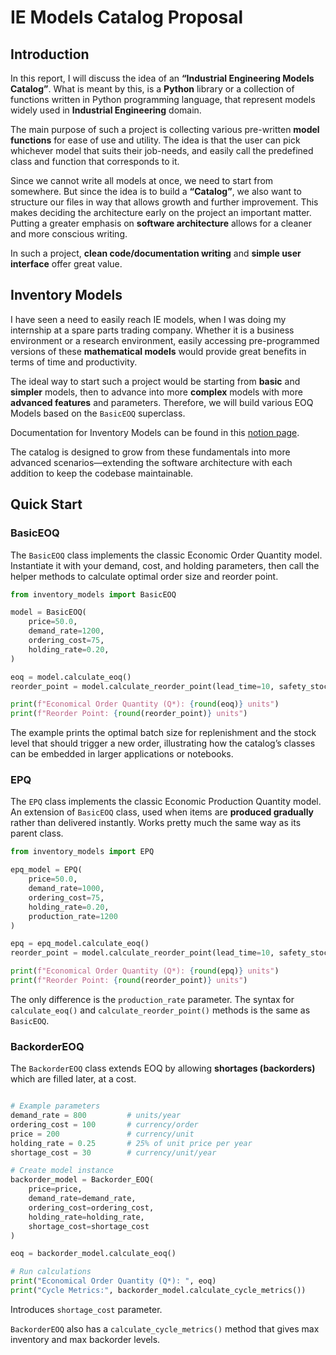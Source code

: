 # IE Models Catalog Proposal

## Introduction

In this report, I will discuss the idea of an **“Industrial Engineering Models Catalog”**.  What is meant by this, is a **Python** library or a collection of functions written in Python programming language, that represent models widely used in **Industrial Engineering** domain. 

The main purpose of such a project is collecting various pre-written **model functions** for ease of use and utility. The idea is that the user can pick whichever model that suits their job-needs, and easily call the predefined class and function that corresponds to it.

Since we cannot write all models at once, we need to start from somewhere. But since the idea is to build a **“Catalog”**, we also want to structure our files in way that allows growth and further improvement. This makes deciding the architecture early on the project an important matter. Putting a greater emphasis on **software architecture** allows for a cleaner and more conscious writing.

In such a project, **clean code/documentation writing** and **simple user interface** offer great value.

## Inventory Models

I have seen a need to easily reach IE models, when I was doing my internship at a spare parts trading company. Whether it is a business environment or a research environment, easily accessing pre-programmed versions of these **mathematical models** would provide great benefits in terms of time and productivity.

The ideal way to start such a project would be starting from **basic** and **simpler** models, then to advance into more **complex** models with more **advanced features** and parameters. Therefore, we will build various EOQ Models based on the `BasicEOQ` superclass.

Documentation for Inventory Models can be found in this [notion page](https://understood-key-c19.notion.site/ebd/25fa928f126d804080baf9c1c5704332).

The catalog is designed to grow from these fundamentals into more advanced scenarios—extending the software architecture with each addition to keep the codebase maintainable.

## Quick Start

### BasicEOQ

The `BasicEOQ` class implements the classic Economic Order Quantity model. Instantiate it with your demand, cost, and holding parameters, then call the helper methods to calculate optimal order size and reorder point.

```python
from inventory_models import BasicEOQ

model = BasicEOQ(
    price=50.0,
    demand_rate=1200,
    ordering_cost=75,
    holding_rate=0.20,
)

eoq = model.calculate_eoq()
reorder_point = model.calculate_reorder_point(lead_time=10, safety_stock=20)

print(f"Economical Order Quantity (Q*): {round(eoq)} units")
print(f"Reorder Point: {round(reorder_point)} units")
```

The example prints the optimal batch size for replenishment and the stock level that should trigger a new order, illustrating how the catalog’s classes can be embedded in larger applications or notebooks.

### EPQ

The `EPQ` class implements the classic Economic Production Quantity model. An extension of `BasicEOQ` class, used when items are **produced gradually** rather than delivered instantly. Works pretty much the same way as its parent class.

```python
from inventory_models import EPQ

epq_model = EPQ(
    price=50.0,
    demand_rate=1000,
    ordering_cost=75,
    holding_rate=0.20,
    production_rate=1200
)

epq = epq_model.calculate_eoq()
reorder_point = model.calculate_reorder_point(lead_time=10, safety_stock=20)

print(f"Economical Order Quantity (Q*): {round(epq)} units")
print(f"Reorder Point: {round(reorder_point)} units")
```

The only difference is the `production_rate` parameter. The syntax for `calculate_eoq()` and `calculate_reorder_point()` methods is the same as `BasicEOQ`.

### BackorderEOQ

The `BackorderEOQ` class extends EOQ by allowing **shortages (backorders)** which are filled later, at a cost.

```python

# Example parameters
demand_rate = 800         # units/year
ordering_cost = 100       # currency/order
price = 200               # currency/unit
holding_rate = 0.25       # 25% of unit price per year
shortage_cost = 30        # currency/unit/year

# Create model instance
backorder_model = Backorder_EOQ(
    price=price,
    demand_rate=demand_rate,
    ordering_cost=ordering_cost,
    holding_rate=holding_rate,
    shortage_cost=shortage_cost
)

eoq = backorder_model.calculate_eoq()

# Run calculations
print("Economical Order Quantity (Q*): ", eoq)
print("Cycle Metrics:", backorder_model.calculate_cycle_metrics())
```

Introduces `shortage_cost` parameter.

`BackorderEOQ` also has a `calculate_cycle_metrics()` method that gives max inventory and max backorder levels.

